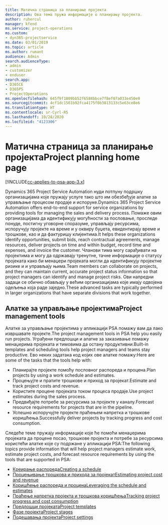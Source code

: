 ```yaml
---
title: Матична страница за планирање пројекта
description: Ова тема пружа информације о планирању пројекта.
author: ruhercul
manager: kfend
ms.service: project-operations
ms.custom:
- dyn365-projectservice
ms.date: 03/01/2019
ms.topic: article
ms.author: rumant
audience: Admin
search.audienceType:
- admin
- customizer
- enduser
search.app:
- D365CE
- D365PS
- ProjectOperations
ms.openlocfilehash: 645f9f1009bb52f6584bbce7f8ef07a033e450e9
ms.sourcegitcommit: 4cf1dc1561b92fca4175f0b3813133c5e63ce8e6
ms.translationtype: HT
ms.contentlocale: sr-Cyrl-RS
ms.lasthandoff: 10/28/2020
ms.locfileid: "4123306"
---
```

# <a name="project-planning-home-page"></a><span data-ttu-id="7f7c2-103">Матична страница за планирање пројекта</span><span class="sxs-lookup"><span data-stu-id="7f7c2-103">Project planning home page</span></span>

[!INCLUDE[cc-applies-to-psa-app-3.x](../includes/cc-applies-to-psa-app-3x.md)]

<span data-ttu-id="7f7c2-104">Dynamics 365 Project Service Automation нуди потпуну подршку организацијама које пружају услуге тако што им обезбеђује алатке за управљање процесом продаје и испоруке.</span><span class="sxs-lookup"><span data-stu-id="7f7c2-104">Dynamics 365 Project Service Automation offers end-to-end support for service organizations by providing tools for managing the sales and delivery process.</span></span> <span data-ttu-id="7f7c2-105">Помаже овим организацијама да идентификују могућности за пословање, проследе понуде, постигну уговорне споразуме, управљају ресурсима, испоручују пројекте на време и у оквиру буџета, евидентирају време и трошкове, као и да фактуришу клијентима.</span><span class="sxs-lookup"><span data-stu-id="7f7c2-105">It helps these organizations identify opportunities, submit bids, reach contractual agreements, manage resources, deliver projects on time and within budget, record time and expenses, and invoice the customer.</span></span> <span data-ttu-id="7f7c2-106">Чланови тима могу сарађивати на пројектима и могу да одржавају тренутне, тачне информације о статусу пројеката како би менаџери пројеката могли да идентификују пројектне ризике и и управљају њима.</span><span class="sxs-lookup"><span data-stu-id="7f7c2-106">Team members can collaborate on projects, and they can maintain current, accurate project status information so that project managers can identify and manage project risks.</span></span> <span data-ttu-id="7f7c2-107">Ови напредни задаци се обично обављају у већим организацијама које имају одвојена одељења која раде заједно.</span><span class="sxs-lookup"><span data-stu-id="7f7c2-107">These advanced tasks are typically performed in larger organizations that have separate divisions that work together.</span></span>

## <a name="project-management-tools"></a><span data-ttu-id="7f7c2-108">Алатке за управљање пројектима</span><span class="sxs-lookup"><span data-stu-id="7f7c2-108">Project management tools</span></span>

<span data-ttu-id="7f7c2-109">Алатке за управљање пројектима у апликацији PSA помажу вам да лако извршавате пројекте.</span><span class="sxs-lookup"><span data-stu-id="7f7c2-109">The project management tools in PSA help you easily run projects.</span></span> <span data-ttu-id="7f7c2-110">Уграђени предлошци и алатке за заказивање помажу менаџерима пројеката и тимовима да остану продуктивни.</span><span class="sxs-lookup"><span data-stu-id="7f7c2-110">Built-in templates and scheduling tools help project managers and teams stay productive.</span></span> <span data-ttu-id="7f7c2-111">Ево неких задатака код којих ове алатке помажу:</span><span class="sxs-lookup"><span data-stu-id="7f7c2-111">Here are some of the tasks that the tools help with:</span></span>

- <span data-ttu-id="7f7c2-112">Планирајте пројекте помоћу пословног распореда и процена.</span><span class="sxs-lookup"><span data-stu-id="7f7c2-112">Plan projects by using a work schedule and estimates.</span></span>
- <span data-ttu-id="7f7c2-113">Процењујте и пратите трошкове и приход за пројекат.</span><span class="sxs-lookup"><span data-stu-id="7f7c2-113">Estimate and track project costs and revenue.</span></span>
- <span data-ttu-id="7f7c2-114">Користите процене пројеката током процеса продаје.</span><span class="sxs-lookup"><span data-stu-id="7f7c2-114">Use project estimates during the sales process.</span></span>
- <span data-ttu-id="7f7c2-115">Предвиђајте потребе за ресурсима за пројекте у каналу.</span><span class="sxs-lookup"><span data-stu-id="7f7c2-115">Forecast resource requirements for projects that are in the pipeline.</span></span>
- <span data-ttu-id="7f7c2-116">Успешно испоручујте пројекте праћењем напретка и трошкове коришћења.</span><span class="sxs-lookup"><span data-stu-id="7f7c2-116">Successfully deliver projects by tracking progress and cost consumption.</span></span>

<span data-ttu-id="7f7c2-117">Следеће теме пружају информације које ће помоћи менаџерима пројеката да процене посао, трошкове пројекта и потребе за ресурсима користећи алатке које су подржане у апликацији PSA:</span><span class="sxs-lookup"><span data-stu-id="7f7c2-117">The following topics provide information that will help project managers estimate work, estimate project costs, and forecast resource requirements by using the tools that are supported in PSA:</span></span>

- [<span data-ttu-id="7f7c2-118">Креирање распореда</span><span class="sxs-lookup"><span data-stu-id="7f7c2-118">Creating a schedule</span></span>](project-creating.md)
- [<span data-ttu-id="7f7c2-119">Процењивање трошкова и прихода за пројекат</span><span class="sxs-lookup"><span data-stu-id="7f7c2-119">Estimating project cost and revenue</span></span>](project-estimating.md)
- [<span data-ttu-id="7f7c2-120">Коришћење распореда и процена</span><span class="sxs-lookup"><span data-stu-id="7f7c2-120">Leveraging the schedule and estimates</span></span>](project-leveraging.md)
- [<span data-ttu-id="7f7c2-121">Праћење напретка пројекта и трошкова коришћења</span><span class="sxs-lookup"><span data-stu-id="7f7c2-121">Tracking project progress and cost consumption</span></span>](project-tracking.md)
- [<span data-ttu-id="7f7c2-122">Предлошци пројеката</span><span class="sxs-lookup"><span data-stu-id="7f7c2-122">Project templates</span></span>](project-templates.md)
- [<span data-ttu-id="7f7c2-123">Фазе пројекта</span><span class="sxs-lookup"><span data-stu-id="7f7c2-123">Project stages</span></span>](project-stages.md)
- [<span data-ttu-id="7f7c2-124">Подешавања пројекта</span><span class="sxs-lookup"><span data-stu-id="7f7c2-124">Project settings</span></span>](project-settings.md)
